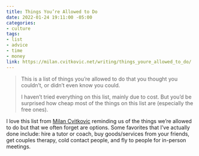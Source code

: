 ```yaml
---
title: Things You’re Allowed to Do
date: 2022-01-24 19:11:00 -05:00
categories:
- culture
tags:
- list
- advice
- time
- money
link: https://milan.cvitkovic.net/writing/things_youre_allowed_to_do/
---
```


> This is a list of things you’re allowed to do that you thought you couldn’t, or didn’t even know you could.
>
> I haven’t tried everything on this list, mainly due to cost. But you’d be surprised how cheap most of the things on this list are (especially the free ones).

I love this list from [Milan Cvitkovic](https://twitter.com/MWCvitkovic) reminding us of the things we’re allowed to do but that we often forget are options. Some favorites that I’ve actually done include: hire a tutor or coach, buy goods/services from your friends, get couples therapy, cold contact people, and fly to people for in-person meetings.